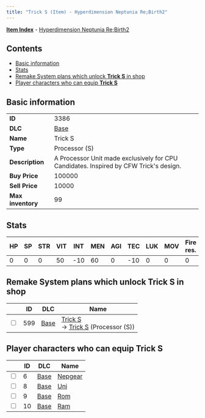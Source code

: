 ```yaml
---
title: "Trick S (Item) - Hyperdimension Neptunia Re;Birth2"
---
```


[**Item Index**](/neptunia/rb2/item/index.html) - [Hyperdimension Neptunia Re;Birth2](/neptunia/rb2)

## Contents

- [Basic information](#basic-information)
- [Stats](#stats)
- [Remake System plans which unlock **Trick S** in shop](#remake-system-plans-which-unlock-trick-s-in-shop)
- [Player characters who can equip **Trick S**](#player-characters-who-can-equip-trick-s)

## Basic information

|   |   |
| -- | -- |
| **ID** | 3386 |
| **DLC** | [Base](/neptunia/rb2/dlc/0-base.html) |
| **Name** | Trick S |
| **Type** | Processor (S) |
| **Description** | A Processor Unit made exclusively for CPU Candidates. Inspired by CFW Trick's design. |
| **Buy Price** | 100000 |
| **Sell Price** | 10000 |
| **Max inventory** | 99 |

## Stats

| HP | SP | STR | VIT | INT | MEN | AGI | TEC | LUK | MOV | Fire res. | Ice res. | Wind res. | Lightning res. |
| -- | -- | --- | --- | --- | --- | --- | --- | --- | --- | --------- | -------- | --------- | -------------- |
| 0 | 0 | 0 | 50 | -10 | 60 | 0 | -10 | 0 | 0 | 0 | 0 | 0 | 0 |

## Remake System plans which unlock **Trick S** in shop

|    | ID | DLC | Name |
| -- | -- | --- | ---- |
| <input type="checkbox" id="rb2-remake-0-599" class="trackbox" /> | 599 | [Base](/neptunia/rb2/dlc/0-base.html) | [Trick S](/neptunia/rb2/remake/0-599-trick-s.html)<br />→ [Trick S](/neptunia/rb2/item/0-3386-trick-s.html) (Processor (S)) |

## Player characters who can equip **Trick S**

|    | ID | DLC | Name |
| -- | -- | --- | ---- |
| <input type="checkbox" id="rb2-player-0-6" class="trackbox" /> | 6 | [Base](/neptunia/rb2/dlc/0-base.html) | [Nepgear](/neptunia/rb2/player/0-6-nepgear.html) |
| <input type="checkbox" id="rb2-player-0-8" class="trackbox" /> | 8 | [Base](/neptunia/rb2/dlc/0-base.html) | [Uni](/neptunia/rb2/player/0-8-uni.html) |
| <input type="checkbox" id="rb2-player-0-9" class="trackbox" /> | 9 | [Base](/neptunia/rb2/dlc/0-base.html) | [Rom](/neptunia/rb2/player/0-9-rom.html) |
| <input type="checkbox" id="rb2-player-0-10" class="trackbox" /> | 10 | [Base](/neptunia/rb2/dlc/0-base.html) | [Ram](/neptunia/rb2/player/0-10-ram.html) |